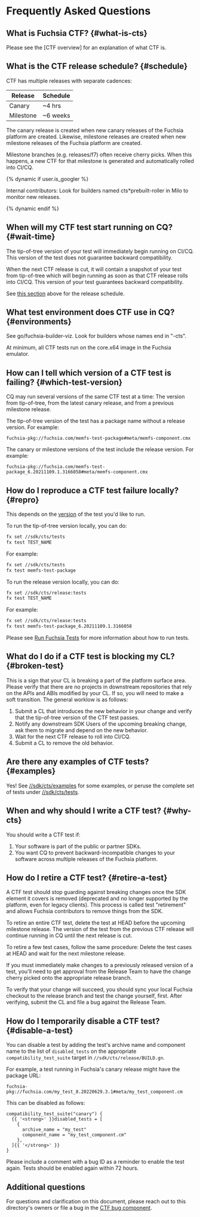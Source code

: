 # Frequently Asked Questions

## What is Fuchsia CTF? {#what-is-cts}

Please see the [CTF overview] for an explanation of what CTF is.

## What is the CTF release schedule? {#schedule}

CTF has multiple releases with separate cadences:

| Release  | Schedule |
|----------|----------|
| Canary   | ~4 hrs   |
| Milestone| ~6 weeks |

The canary release is created when new canary releases of the Fuchsia platform
are created. Likewise, milestone releases are created when new milestone releases
of the Fuchsia platform are created.

Milestone branches (e.g. releases/f7) often receive cherry picks. When this
happens, a new CTF for that milestone is generated and automatically rolled
into CI/CQ.

{% dynamic if user.is_googler %}

Internal contributors: Look for builders named cts*prebuilt-roller in Milo
to monitor new releases.

{% dynamic endif %}

## When will my CTF test start running on CQ? {#wait-time}

The tip-of-tree version of your test will immediately begin running on CI/CQ.
This version of the test does not guarantee backward compatibility.

When the next CTF release is cut, it will contain a snapshot of your test from
tip-of-tree which will begin running as soon as that CTF release rolls into
CI/CQ.  This version of your test guarantees backward compatibility.

See [this section](#schedule) above for the release schedule.

## What test environment does CTF use in CQ? {#environments}

See go/fuchsia-builder-viz. Look for builders whose names end in "-cts".

At minimum, all CTF tests run on the core.x64 image in the Fuchsia emulator.

## How can I tell which version of a CTF test is failing? {#which-test-version}

CQ may run several versions of the same CTF test at a time: The version from
tip-of-tree, from the latest canary release, and from a previous milestone
release.

The tip-of-tree version of the test has a package name without a release version.
For example:

```
fuchsia-pkg://fuchsia.com/memfs-test-package#meta/memfs-component.cmx
```

The canary or milestone versions of the test include the release version. For
example:

```
fuchsia-pkg://fuchsia.com/memfs-test-package_6.20211109.1.3166058#meta/memfs-component.cmx
```


## How do I reproduce a CTF test failure locally? {#repro}

This depends on the [version](#which-test-version) of the test you'd like to run.

To run the tip-of-tree version locally, you can do:

```sh
fx set //sdk/cts/tests
fx test TEST_NAME
```

For example:

```sh
fx set //sdk/cts/tests
fx test memfs-test-package
```

To run the release version locally, you can do:

```sh
fx set //sdk/cts/release:tests
fx test TEST_NAME
```

For example:

```sh
fx set //sdk/cts/release:tests
fx test memfs-test-package_6.20211109.1.3166058
```

Please see [Run Fuchsia Tests] for more information about how to run
tests.

## What do I do if a CTF test is blocking my CL? {#broken-test}

This is a sign that your CL is breaking a part of the platform surface area.
Please verify that there are no projects in downstream repositories that rely
on the APIs and ABIs modified by your CL. If so, you will need to make a
soft transition. The general worklow is as follows:

1. Submit a CL that introduces the new behavior in your change and verify that
   the tip-of-tree version of the CTF test passes.
1. Notify any downstream SDK Users of the upcoming breaking change, ask them to
   migrate and depend on the new behavior.
1. Wait for the next CTF release to roll into CI/CQ.
1. Submit a CL to remove the old behavior.

## Are there any examples of CTF tests? {#examples}

Yes!  See [//sdk/cts/examples] for some examples, or peruse the complete set
of tests under [//sdk/cts/tests].

## When and why should I write a CTF test? {#why-cts}

You should write a CTF test if:

1. Your software is part of the public or partner SDKs.
2. You want CQ to prevent backward-incompatible changes to your software
   across multiple releases of the Fuchsia platform.

## How do I retire a CTF test? {#retire-a-test}

A CTF test should stop guarding against breaking changes once the SDK element
it covers is removed (deprecated and no longer supported by the platform, even
for legacy clients). This process is called test "retirement" and allows Fuchsia
contributors to remove things from the SDK.

To retire an entire CTF test, delete the test at HEAD before the upcoming
milestone release. The version of the test from the previous CTF release will
continue running in CQ until the next release is cut.

To retire a few test cases, follow the same procedure: Delete the test cases at
HEAD and wait for the next milestone release.

If you must immediately make changes to a previously released version of a test,
you'll need to get approval from the Release Team to have the change cherry
picked onto the appropriate release branch.

To verify that your change will succeed, you should sync your local Fuchsia
checkout to the release branch and test the change yourself, first.  After
verifying, submit the CL and file a bug against the Release Team.

## How do I temporarily disable a CTF test? {#disable-a-test}

You can disable a test by adding the test's archive name and component name to
the list of `disabled_tests` on the appropriate `compatibility_test_suite`
target in `//sdk/cts/release/BUILD.gn`.

For example, a test running in Fuchsia's canary release might have the package
URL:

```
fuchsia-pkg://fuchsia.com/my_test_8.20220629.3.1#meta/my_test_component.cm
```

This can be disabled as follows:

```
compatibility_test_suite("canary") {
  {{ '<strong>' }}disabled_tests = [
    {
      archive_name = "my_test"
      component_name = "my_test_component.cm"
    },
  ]{{ '</strong>' }}
}
```

Please include a comment with a bug ID as a reminder to enable the test again.
Tests should be enabled again within 72 hours.

## Additional questions

For questions and clarification on this document, please reach out to this
directory's owners or file a bug in the [CTF bug component].


[CTF bug component]: https://bugs.fuchsia.dev/p/fuchsia/templates/detail?saved=1&template=Fuchsia%20Compatibility%20Test%20Suite%20%28CTS%29&ts=1627669234
[CTS overview]: /docs/development/testing/cts/overview.md
[Run Fuchsia Tests]: /docs/development/testing/run_fuchsia_tests.md
[//sdk/cts/examples]: https://fuchsia.googlesource.com/fuchsia/+/refs/heads/main/sdk/cts/examples/
[//sdk/cts/tests]: https://fuchsia.googlesource.com/fuchsia/+/refs/heads/main/sdk/cts/tests/
